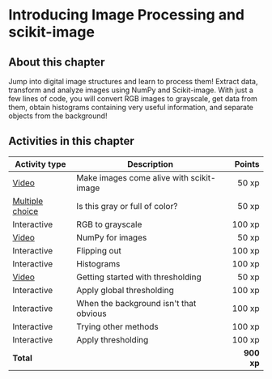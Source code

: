 # Introducing Image Processing and scikit-image

## About this chapter

Jump into digital image structures and learn to process them! Extract data, transform and analyze images using NumPy and Scikit-image. With just a few lines of code, you will convert RGB images to grayscale, get data from them, obtain histograms containing very useful information, and separate objects from the background!

## Activities in this chapter

Activity type           | Description                              | Points
------------------------|------------------------------------------|-----------:
[Video](1.mp4)          | Make images come alive with scikit-image |    50 xp
[Multiple choice](1.md) | Is this gray or full of color?           |    50 xp
Interactive             | RGB to grayscale                         |   100 xp
[Video](2.mp4)          | NumPy for images                         |    50 xp
Interactive             | Flipping out                             |   100 xp
Interactive             | Histograms                               |   100 xp
[Video](3.mp4)          | Getting started with thresholding        |    50 xp
Interactive             | Apply global thresholding                |   100 xp
Interactive             | When the background isn't that obvious   |   100 xp
Interactive             | Trying other methods                     |   100 xp
Interactive             | Apply thresholding                       |   100 xp
**Total**               |                                          | **900 xp**
